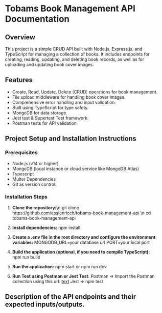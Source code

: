 # Tobams Book Management API Documentation

## Overview
This project is a simple CRUD API built with Node.js, Express.js, and TypeScript for managing a collection of books. It includes endpoints for creating, reading, updating, and deleting book records, as well as for uploading and updating book cover images.

## Features
- Create, Read, Update, Delete (CRUD) operations for book management.
- File upload middleware for handling book cover images.
- Comprehensive error handling and input validation.
- Built using TypeScript for type safety.
- MongoDB for data storage.
- Jest test & Supertest Test framework.
- Postman tests for API validation.

## Project Setup and Installation Instructions ##

### Prerequisites
- Node.js (v14 or higher)
- MongoDB (local instance or cloud service like MongoDB Atlas)
- Typescript
- Multer Dependencies 
- Git as version control.

### Installation Steps
1. **Clone the repository:**\n
   git clone https://github.com/essienricch/tobams-book-management-api \n
   cd tobams-book-management-api

2. **Install dependencies:**
    npm install

3. **Create a .env file in the root directory and configure the environment variables:**
    MONGODB_URL=your database url
    PORT=your local port

4. **Build the application (optional, if you need to compile TypeScript):**
    npm run build

5. **Run the application:**
    npm start or npm run dev

6. **Run Test using Postman or Jest Test:**
    Postman => Import the Postman collection using this url: [text](<../../../Desktop/Tobams Book Store API.postman_collection.json>)
    Jest => npm test


##  Description of the API endpoints and their expected inputs/outputs. ##




